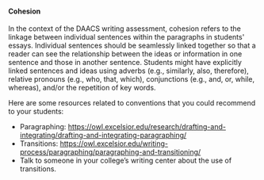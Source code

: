 #### Cohesion

In the context of the DAACS writing assessment, cohesion refers to the linkage between individual sentences within the paragraphs in students' essays. Individual sentences should be seamlessly linked together so that a reader can see the relationship between the ideas or information in one sentence and those in another sentence. Students might have explicitly linked sentences and ideas using adverbs (e.g., similarly, also, therefore), relative pronouns (e.g., who, that, which), conjunctions (e.g., and, or, while, whereas), and/or the repetition of key words.  

Here are some resources related to conventions that you could recommend to your students:

* Paragraphing: https://owl.excelsior.edu/research/drafting-and-integrating/drafting-and-integrating-paragraphing/
* Transitions: https://owl.excelsior.edu/writing-process/paragraphing/paragraphing-and-transitioning/
* Talk to someone in your college’s writing center about the use of transitions.
